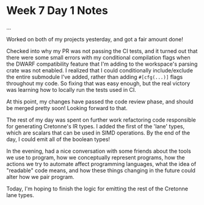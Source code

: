 # Week 7 Day 1 Notes

...

Worked on both of my projects yesterday, and got a fair amount done!

Checked into why my PR was not passing the CI tests, and it turned out that
there were some small errors with my conditional compilation flags when the
DWARF compatibility feature that I'm adding to the workspace's parsing crate
was not enabled. I realized that I could conditionally include/exclude the
entire submodule I've added, rather than adding `#[cfg(...)]` flags throughout
my code. So fixing that was easy enough, but the real victory was learning how
to locally run the tests used in CI.

At this point, my changes have passed the code review phase, and should be
merged pretty soon! Looking forward to that.

The rest of my day was spent on further work refactoring code responsible for
generating Cretonne's IR types. I added the first of the 'lane' types, which
are scalars that can be used in SIMD operations. By the end of the day, I
could emit all of the boolean types!

In the evening, had a nice conversation with some friends about the tools we
use to program, how we conceptually represent programs, how the actions we try
to automate affect programming languages, what the idea of "readable" code
means, and how these things changing in the future could alter how we pair
program.

Today, I'm hoping to finish the logic for emitting the rest of the Cretonne
lane types.
